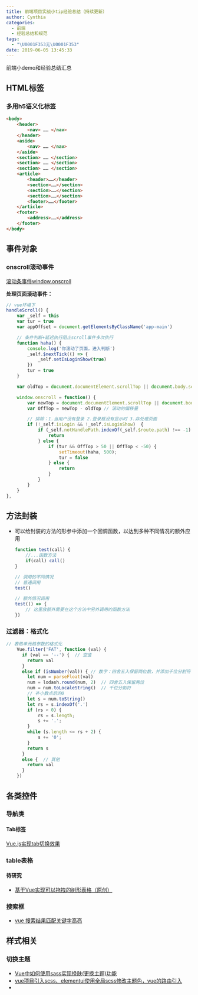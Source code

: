```yaml
---
title: 前端项目实战小tip经验总结（持续更新）
author: Cynthia
categories:
  - 前端
  - 经验总结和规范
tags:
  - "\U0001F353无\U0001F353"
date: 2019-06-05 13:45:33
---
```


前端小demo和经验总结汇总
<!--more-->



## HTML标签

### 多用h5语义化标签

```html
<body>
    <header>
        <nav> …… </nav>
    </header>
    <aside>
        <nav> …… </nav>
    </aside>
    <section> …… </section>
    <section> …… </section>
    <section> …… </section>
    <article>
        <header>……</header>
        <section>……</section>
        <section>……</section>
        <section>……</section>
        <footer>……</footer>
    </article>
    <footer>
        <address>……</address>
    </footer>
</body>
```





## 事件对象

### onscroll滚动事件

[滚动条事件window.onscroll](https://www.cnblogs.com/miangao/p/9970846.html)

**处理页面滚动事件：**

```js
// vue环境下
handleScroll() {
    var _self = this
    var tur = true
    var appOffset = document.getElementsByClassName('app-main')

    // 条件判断+延迟执行阻止scroll事件多次执行
    function haha() {
        console.log('你滚动了页面，进入判断')
        _self.$nextTick(() => {
            _self.setIsLoginShow(true)
        })
        tur = true
    }

    var oldTop = document.documentElement.scrollTop || document.body.scrollTop

    window.onscroll = function() {
        var newTop = document.documentElement.scrollTop || document.body.scrollTop
        var OffTop = newTop - oldTop // 滚动的偏移量

        // 排除：1.当用户没有登录 2.登录框没有显示时 3.非处理页面
        if (!_self.isLogin && !_self.isLoginShow)  {
            if (_self.notHandlePath.indexOf(_self.$route.path) !== -1) {
                return
            } else {
                if (tur && OffTop > 50 || OffTop < -50) {
                    setTimeout(haha, 500);
                    tur = false
                } else {
                    return
                }
            }
        }
    }
},
```





## 方法封装



- 可以给封装的方法的形参中添加一个回调函数，以达到多种不同情况的额外应用

  ```js
  function test(call) {
      //...函数方法
      if(call) call()
  }
  
  // 调用的不同情况
  // 普通调用
  test()
  
  // 额外情况调用
  test(() => {
      // 这里放额外需要在这个方法中另外调用的函数方法
  })
  ```





### 过滤器：格式化

```js
// 表格单元格参数的格式化
    Vue.filter('FAT', function (val) {
      if (val == '--') {  // 空值
        return val
      } 
      else if (isNumber(val)) { // 数字：四舍五入保留两位数，并添加千位分割符
        let num = parseFloat(val)
        num = lodash.round(num, 2)  // 四舍五入保留两位
        num = num.toLocaleString()  // 千位分割符
        // 补小数点后的0
        let s = num.toString()  
        let rs = s.indexOf('.')    
        if (rs < 0) {    
            rs = s.length;    
            s += '.';    
        }    
        while (s.length <= rs + 2) {    
            s += '0';    
        } 
        return s
      }
      else {  // 其他
        return val
      }
    })
```









## 各类控件

### 导航类

#### Tab标签

[Vue.js实现tab切换效果](https://www.jianshu.com/p/52441745d769)





### table表格

#### 待研究

- [基于Vue实现可以拖拽的树形表格（原创）](https://www.cnblogs.com/bfgis/p/9805928.html) 



### 搜索框

- [vue 搜索结果匹配关键字高亮](https://www.jianshu.com/p/f8843bda58fe)









## 样式相关

### 切换主题

-  [Vue中如何使用sass实现换肤(更换主题)功能](https://blog.csdn.net/m0_37792354/article/details/82012278)
- [vue项目引入scss、elementui使用全局scss修改主题色，vue的路由引入](https://blog.csdn.net/qq_36784628/article/details/90899889)
- 












